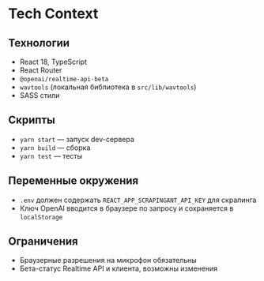 # Tech Context

## Технологии
- React 18, TypeScript
- React Router
- `@openai/realtime-api-beta`
- `wavtools` (локальная библиотека в `src/lib/wavtools`)
- SASS стили

## Скрипты
- `yarn start` — запуск dev-сервера
- `yarn build` — сборка
- `yarn test` — тесты

## Переменные окружения
- `.env` должен содержать `REACT_APP_SCRAPINGANT_API_KEY` для скрапинга
- Ключ OpenAI вводится в браузере по запросу и сохраняется в `localStorage`

## Ограничения
- Браузерные разрешения на микрофон обязательны
- Бета-статус Realtime API и клиента, возможны изменения
